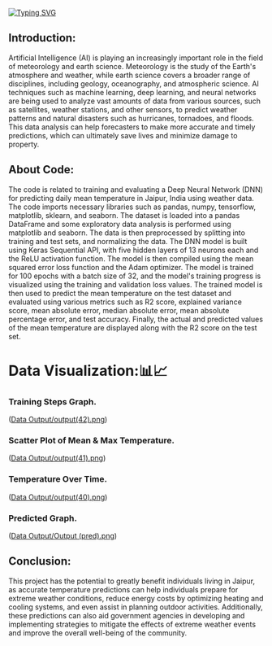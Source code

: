

[![Typing SVG](https://readme-typing-svg.herokuapp.com?size=40&color=1A9AF7&lines=ML+Weather+Prediction!+🌦️+☀️+☁️+⛅+⛈️)](https://git.io/typing-svg)









    


## Introduction:

Artificial Intelligence (AI) is playing an increasingly important role in the field of meteorology and earth science. Meteorology is the study of the Earth's atmosphere and weather, while earth science covers a broader range of disciplines, including geology, oceanography, and atmospheric science. 
AI techniques such as machine learning, deep learning, and neural networks are being used to analyze vast amounts of data from various sources, such as satellites, weather stations, and other sensors, to predict weather patterns and natural disasters such as hurricanes, tornadoes, and floods. This data analysis can help forecasters to make more accurate and timely predictions, which can ultimately save lives and minimize damage to property.


## About Code:

The code is related to training and evaluating a Deep Neural Network (DNN) for predicting daily mean temperature in Jaipur, India using weather data. The code imports necessary libraries such as pandas, numpy, tensorflow, matplotlib, sklearn, and seaborn. The dataset is loaded into a pandas DataFrame and some exploratory data analysis is performed using matplotlib and seaborn. The data is then preprocessed by splitting into training and test sets, and normalizing the data. The DNN model is built using Keras Sequential API, with five hidden layers of 13 neurons each and the ReLU activation function. The model is then compiled using the mean squared error loss function and the Adam optimizer. The model is trained for 100 epochs with a batch size of 32, and the model's training progress is visualized using the training and validation loss values. The trained model is then used to predict the mean temperature on the test dataset and evaluated using various metrics such as R2 score, explained variance score, mean absolute error, median absolute error, mean absolute percentage error, and test accuracy. Finally, the actual and predicted values of the mean temperature are displayed along with the R2 score on the test set.


# Data Visualization:📊📈

### Training Steps Graph.

([Data Output/output(42).png](https://github.com/AbhishekTungala/ML-Weather-Forecasting-Prediction-/blob/96e3a6ee6c46d0e2c94735da133e3024c1ad2d31/Data%20Output/output(42).png))

### Scatter Plot of Mean & Max Temperature.

([Data Output/output(41).png](https://github.com/AbhishekTungala/ML-Weather-Forecasting-Prediction-/blob/96e3a6ee6c46d0e2c94735da133e3024c1ad2d31/Data%20Output/output(41).png))

### Temperature Over Time.

([Data Output/output(40).png](https://github.com/AbhishekTungala/ML-Weather-Forecasting-Prediction-/blob/9c51e60af63b48401623a8e422dcb08fa64d7ed7/Data%20Output/output(40).png))

### Predicted Graph.

([Data Output/Output (pred).png](https://github.com/AbhishekTungala/ML-Weather-Forecasting-Prediction-/blob/5b75774786da49cad80f6953ef4eed7faf47ee4a/Data%20Output/Output%20(pred).png))



## Conclusion:

This project has the potential to greatly benefit individuals living in Jaipur, as accurate temperature predictions can help individuals prepare for extreme weather conditions, reduce energy costs by optimizing heating and cooling systems, and even assist in planning outdoor activities. Additionally, these predictions can also aid government agencies in developing and implementing strategies to mitigate the effects of extreme weather events and improve the overall well-being of the community.
